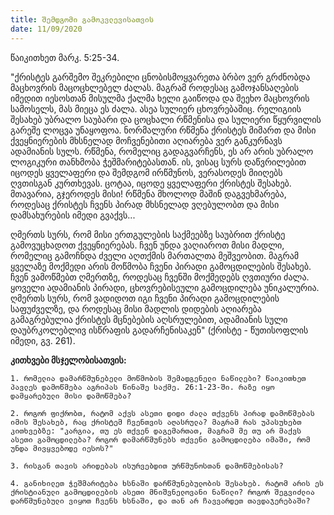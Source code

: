 ```yaml
---
title: შემდგომი გამოკვლევისათვის
date: 11/09/2020
---
```


წაიკითხეთ მარკ. 5:25-34.

"ქრისტეს გარშემო შეკრებილი ცნობისმოყვარეთა ბრბო ვერ გრძნობდა მაცხოვრის მაცოცხლებელ ძალას. მაგრამ როდესაც გამოჯანსაღების იმედით იესოსთან მისულმა ქალმა ხელი გაიწოდა და შეეხო მაცხოვრის სამოსელს, მას მიეცა ეს ძალა. ასეა სულიერ ცხოვრებაშიც. რელიგიის შესახებ უბრალო საუბარი და ცოცხალი რწმენისა და სულიერი წყურვილის გარეშე ლოცვა უნაყოფოა. ნორმალური რწმენა ქრისტეს მიმართ და მისი ქვეყნიერების მხსნელად მოჩვენებითი აღიარება ვერ განკურნავს ადამიანის სულს. რწმენა, რომელიც გადაგვარჩენს, ეს არ არის უბრალო ლოგიკური თანხმობა ჭეშმარიტებასთან. ის, ვისაც სურს დაწვრილებით იცოდეს ყველაფერი და შემდგომ ირწმუნოს, ვერასოდეს მიიღებს ღვთისგან კურთხევას. ცოტაა, იცოდე ყველაფერი ქრისტეს შესახებ. მთავარია, გჯეროდეს მისი! რწმენა მხოლოდ მაშინ დაგვეხმარება, როდესაც ქრისტეს ჩვენს პირად მხსნელად ვღებულობთ და მისი დამსახურების იმედი გვაქვს...

ღმერთს სურს, რომ მისი ერთგულების საქმეებზე საუბრით ქრისტე გამოვუცხადოთ ქვეყნიერებას. ჩვენ უნდა ვაღიაროთ მისი მადლი, რომელიც გამოჩნდა ძველი აღთქმის მართალთა მეშვეობით. მაგრამ ყველაზე მოქმედი არის მოწმობა ჩვენი პირადი გამოცდილების შესახებ. ჩვენ ვამოწმებთ ღმერთზე, როდესაც ჩვენში მოქმედებს ღვთიური ძალა. ყოველი ადამიანის პირადი, ცხოვრებისეული გამოცდილება უნიკალურია. ღმერთს სურს, რომ ვადიდოთ იგი ჩვენი პირადი გამოცდილების საფუძველზე, და როდესაც მისი მადლის დიდების აღიარება გამაგრებულია ქრისტეს მცნებების აღსრულებით, ადამიანის სული დაუბრკოლებლივ ისწრაფის გადარჩენისაკენ" (ქრისტე - წუთისოფლის იმედი, გვ. 261).

**კითხვები მსჯელობისათვის:**

`1. რომელია დამარწმუნებელი მოწმობის შემადგენელი ნაწილები? წაიკითხეთ პავლეს დამოწმება აგრიპას წინაშე საქმე. 26:1-23-ში. რაზე იყო დამყარებული მისი დამოწმება?`

`2. როგორ ფიქრობთ, რატომ აქვს ასეთი დიდი ძალა თქვენს პირად დამოწმებას იმის შესახებ, რაც ქრისტემ ჩვენთვის აღასრულა? მაგრამ რას უპასუხებთ კითხვებზე: "კარგია, თუ ეს თქვენ დაგემართათ, მაგრამ მე თუ არ მაქვს ასეთი გამოცდილება? როგორ დამარწმუნებს თქვენი გამოცდილება იმაში, რომ უნდა მივყვებოდე იესოს?"`

`3. რისგან თავის არიდებას ისურვებდით ურწმუნოსთან დამოწმებისას?`

`4. განიხილეთ ჭეშმარიტება ხსნაში დარწმუნებულობის შესახებ. რატომ არის ეს ქრისტიანული გამოცდილების ასეთი მნიშვნელოვანი ნაწილი? როგორ შეგვიძლია დარწმუნებული ვიყოთ ჩვენს ხსნაში, და თან არ ჩავვარდეთ თავდაჯერებაში?`